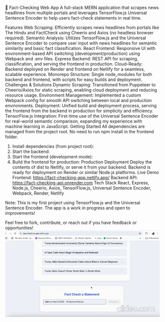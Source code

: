 📰 Fact-Checking Web App
A full-stack MERN application that scrapes news headlines from multiple portals and leverages TensorFlow.js Universal Sentence Encoder to help users fact-check statements in real time.

Features
Web Scraping: Efficiently scrapes news headlines from portals like The Hindu and FactCheck using Cheerio and Axios (no headless browser required).
Semantic Analysis: Utilizes TensorFlow.js and the Universal Sentence Encoder to compare user input with news headlines for semantic similarity and basic fact classification.
React Frontend: Responsive UI with environment-based API switching (development/production) using Webpack and .env files.
Express Backend: REST API for scraping, classification, and serving the frontend in production.
Cloud-Ready: Backend deployed on Render and frontend on Netlify for a seamless, scalable experience.
Monorepo Structure: Single node_modules for both backend and frontend, with scripts for easy builds and deployment.
Challenges & Solutions
Dynamic Scraping: Transitioned from Puppeteer to Cheerio/Axios for static scraping, enabling cloud deployment and reducing resource usage.
Environment Management: Implemented a custom Webpack config for smooth API switching between local and production environments.
Deployment: Unified build and deployment process, serving the frontend from the backend in production for simplicity and efficiency.
TensorFlow.js Integration: First-time use of the Universal Sentence Encoder for real-world semantic comparison, expanding my experience with machine learning in JavaScript.
Getting Started
All dependencies are managed from the project root. No need to run npm install in the frontend folder.

1. Install dependencies (from project root):
2. Start the backend:
3. Start the frontend (development mode):
4. Build the frontend for production:
Production Deployment
Deploy the contents of dist to Netlify, or serve it from your backend.
Backend is ready for deployment on Render or similar Node.js platforms.
Live Demo
Frontend: https://fact-checking-app.netlify.app/
Backend API: https://fact-checking-api.onrender.com
Tech Stack
React, Express, Node.js, Cheerio, Axios, TensorFlow.js, Universal Sentence Encoder, Webpack, Render, Netlify

Note: This is my first project using TensorFlow.js and the Universal Sentence Encoder. The app is a work in progress and open to improvements!

Feel free to fork, contribute, or reach out if you have feedback or opportunities!
![Demo GIF](/assets/Fact-checking-app-ezgif.com-video-to-gif-converter.gif)
